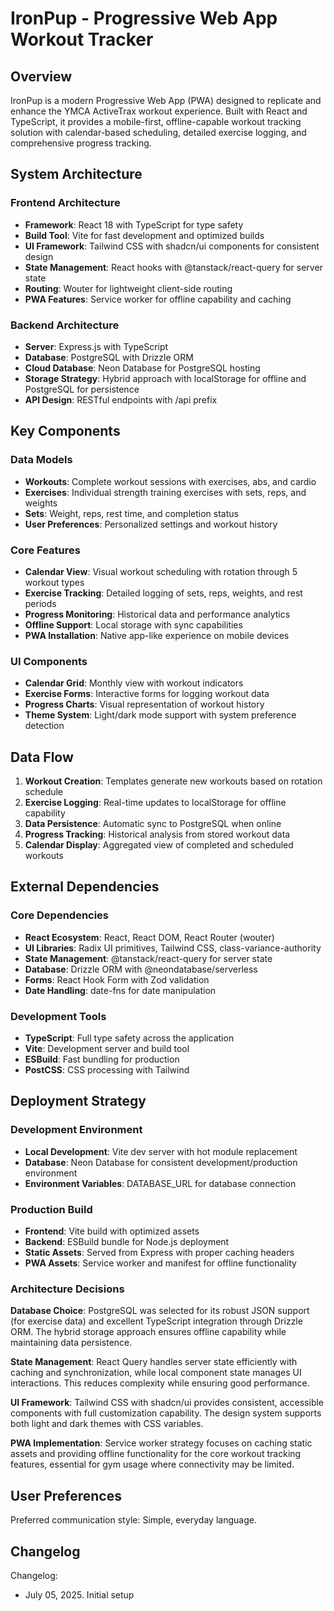 # IronPup - Progressive Web App Workout Tracker

## Overview

IronPup is a modern Progressive Web App (PWA) designed to replicate and enhance the YMCA ActiveTrax workout experience. Built with React and TypeScript, it provides a mobile-first, offline-capable workout tracking solution with calendar-based scheduling, detailed exercise logging, and comprehensive progress tracking.

## System Architecture

### Frontend Architecture
- **Framework**: React 18 with TypeScript for type safety
- **Build Tool**: Vite for fast development and optimized builds
- **UI Framework**: Tailwind CSS with shadcn/ui components for consistent design
- **State Management**: React hooks with @tanstack/react-query for server state
- **Routing**: Wouter for lightweight client-side routing
- **PWA Features**: Service worker for offline capability and caching

### Backend Architecture
- **Server**: Express.js with TypeScript
- **Database**: PostgreSQL with Drizzle ORM
- **Cloud Database**: Neon Database for PostgreSQL hosting
- **Storage Strategy**: Hybrid approach with localStorage for offline and PostgreSQL for persistence
- **API Design**: RESTful endpoints with /api prefix

## Key Components

### Data Models
- **Workouts**: Complete workout sessions with exercises, abs, and cardio
- **Exercises**: Individual strength training exercises with sets, reps, and weights
- **Sets**: Weight, reps, rest time, and completion status
- **User Preferences**: Personalized settings and workout history

### Core Features
- **Calendar View**: Visual workout scheduling with rotation through 5 workout types
- **Exercise Tracking**: Detailed logging of sets, reps, weights, and rest periods
- **Progress Monitoring**: Historical data and performance analytics
- **Offline Support**: Local storage with sync capabilities
- **PWA Installation**: Native app-like experience on mobile devices

### UI Components
- **Calendar Grid**: Monthly view with workout indicators
- **Exercise Forms**: Interactive forms for logging workout data
- **Progress Charts**: Visual representation of workout history
- **Theme System**: Light/dark mode support with system preference detection

## Data Flow

1. **Workout Creation**: Templates generate new workouts based on rotation schedule
2. **Exercise Logging**: Real-time updates to localStorage for offline capability
3. **Data Persistence**: Automatic sync to PostgreSQL when online
4. **Progress Tracking**: Historical analysis from stored workout data
5. **Calendar Display**: Aggregated view of completed and scheduled workouts

## External Dependencies

### Core Dependencies
- **React Ecosystem**: React, React DOM, React Router (wouter)
- **UI Libraries**: Radix UI primitives, Tailwind CSS, class-variance-authority
- **State Management**: @tanstack/react-query for server state
- **Database**: Drizzle ORM with @neondatabase/serverless
- **Forms**: React Hook Form with Zod validation
- **Date Handling**: date-fns for date manipulation

### Development Tools
- **TypeScript**: Full type safety across the application
- **Vite**: Development server and build tool
- **ESBuild**: Fast bundling for production
- **PostCSS**: CSS processing with Tailwind

## Deployment Strategy

### Development Environment
- **Local Development**: Vite dev server with hot module replacement
- **Database**: Neon Database for consistent development/production environment
- **Environment Variables**: DATABASE_URL for database connection

### Production Build
- **Frontend**: Vite build with optimized assets
- **Backend**: ESBuild bundle for Node.js deployment
- **Static Assets**: Served from Express with proper caching headers
- **PWA Assets**: Service worker and manifest for offline functionality

### Architecture Decisions

**Database Choice**: PostgreSQL was selected for its robust JSON support (for exercise data) and excellent TypeScript integration through Drizzle ORM. The hybrid storage approach ensures offline capability while maintaining data persistence.

**State Management**: React Query handles server state efficiently with caching and synchronization, while local component state manages UI interactions. This reduces complexity while ensuring good performance.

**UI Framework**: Tailwind CSS with shadcn/ui provides consistent, accessible components with full customization capability. The design system supports both light and dark themes with CSS variables.

**PWA Implementation**: Service worker strategy focuses on caching static assets and providing offline functionality for the core workout tracking features, essential for gym usage where connectivity may be limited.

## User Preferences

Preferred communication style: Simple, everyday language.

## Changelog

Changelog:
- July 05, 2025. Initial setup
